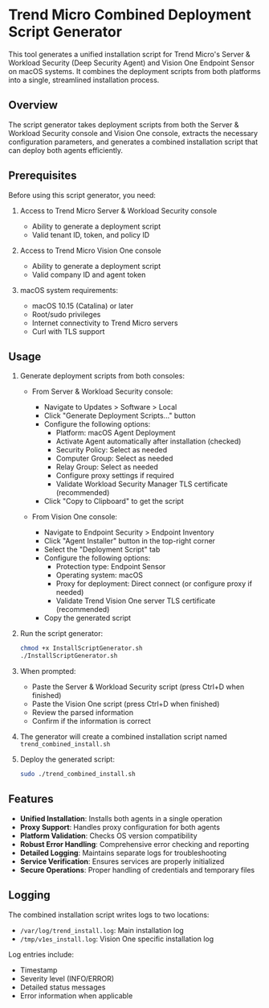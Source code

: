 # Trend Micro Combined Deployment Script Generator

This tool generates a unified installation script for Trend Micro's Server & Workload Security (Deep Security Agent) and Vision One Endpoint Sensor on macOS systems. It combines the deployment scripts from both platforms into a single, streamlined installation process.

## Overview

The script generator takes deployment scripts from both the Server & Workload Security console and Vision One console, extracts the necessary configuration parameters, and generates a combined installation script that can deploy both agents efficiently.

## Prerequisites

Before using this script generator, you need:

1. Access to Trend Micro Server & Workload Security console
   - Ability to generate a deployment script
   - Valid tenant ID, token, and policy ID

2. Access to Trend Micro Vision One console
   - Ability to generate a deployment script
   - Valid company ID and agent token

3. macOS system requirements:
   - macOS 10.15 (Catalina) or later
   - Root/sudo privileges
   - Internet connectivity to Trend Micro servers
   - Curl with TLS support

## Usage

1. Generate deployment scripts from both consoles:
   - From Server & Workload Security console:
     * Navigate to Updates > Software > Local
     * Click "Generate Deployment Scripts..." button
     * Configure the following options:
       - Platform: macOS Agent Deployment
       - Activate Agent automatically after installation (checked)
       - Security Policy: Select as needed
       - Computer Group: Select as needed
       - Relay Group: Select as needed
       - Configure proxy settings if required
       - Validate Workload Security Manager TLS certificate (recommended)
     * Click "Copy to Clipboard" to get the script
   
   - From Vision One console:
     * Navigate to Endpoint Security > Endpoint Inventory
     * Click "Agent Installer" button in the top-right corner
     * Select the "Deployment Script" tab
     * Configure the following options:
       - Protection type: Endpoint Sensor
       - Operating system: macOS
       - Proxy for deployment: Direct connect (or configure proxy if needed)
       - Validate Trend Vision One server TLS certificate (recommended)
     * Copy the generated script

2. Run the script generator:
   ```bash
   chmod +x InstallScriptGenerator.sh
   ./InstallScriptGenerator.sh
   ```

3. When prompted:
   - Paste the Server & Workload Security script (press Ctrl+D when finished)
   - Paste the Vision One script (press Ctrl+D when finished)
   - Review the parsed information
   - Confirm if the information is correct

4. The generator will create a combined installation script named `trend_combined_install.sh`

5. Deploy the generated script:
   ```bash
   sudo ./trend_combined_install.sh
   ```

## Features

- **Unified Installation**: Installs both agents in a single operation
- **Proxy Support**: Handles proxy configuration for both agents
- **Platform Validation**: Checks OS version compatibility
- **Robust Error Handling**: Comprehensive error checking and reporting
- **Detailed Logging**: Maintains separate logs for troubleshooting
- **Service Verification**: Ensures services are properly initialized
- **Secure Operations**: Proper handling of credentials and temporary files

## Logging

The combined installation script writes logs to two locations:
- `/var/log/trend_install.log`: Main installation log
- `/tmp/v1es_install.log`: Vision One specific installation log

Log entries include:
- Timestamp
- Severity level (INFO/ERROR)
- Detailed status messages
- Error information when applicable